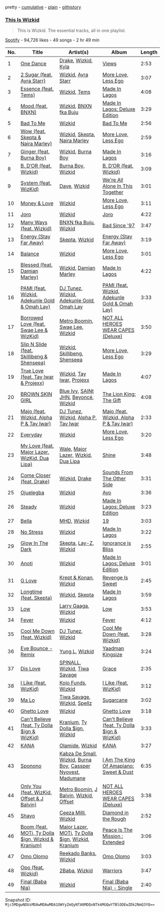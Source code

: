 pretty - [cumulative](/playlists/cumulative/37i9dQZF1DZ06evO21rV4I.md) - [plain](/playlists/plain/37i9dQZF1DZ06evO21rV4I) - [githistory](https://github.githistory.xyz/mackorone/spotify-playlist-archive/blob/main/playlists/plain/37i9dQZF1DZ06evO21rV4I)

### [This Is Wizkid](https://open.spotify.com/playlist/37i9dQZF1DZ06evO21rV4I)

> This is Wizkid\. The essential tracks, all in one playlist.

[Spotify](https://open.spotify.com/user/spotify) - 94,726 likes - 49 songs - 2 hr 49 min

| No. | Title | Artist(s) | Album | Length |
|---|---|---|---|---|
| 1 | [One Dance](https://open.spotify.com/track/1zi7xx7UVEFkmKfv06H8x0) | [Drake](https://open.spotify.com/artist/3TVXtAsR1Inumwj472S9r4), [Wizkid](https://open.spotify.com/artist/3tVQdUvClmAT7URs9V3rsp), [Kyla](https://open.spotify.com/artist/77DAFfvm3O9zT5dIoG0eIO) | [Views](https://open.spotify.com/album/40GMAhriYJRO1rsY4YdrZb) | 2:53 |
| 2 | [2 Sugar \(feat\. Ayra Starr\)](https://open.spotify.com/track/1DA2ADZs6O28y2rmdmpekw) | [Wizkid](https://open.spotify.com/artist/3tVQdUvClmAT7URs9V3rsp), [Ayra Starr](https://open.spotify.com/artist/3ZpEKRjHaHANcpk10u6Ntq) | [More Love, Less Ego](https://open.spotify.com/album/73rKiFhHZatrwJL0B1F6hY) | 3:07 |
| 3 | [Essence \(feat\. Tems\)](https://open.spotify.com/track/5FG7Tl93LdH117jEKYl3Cm) | [Wizkid](https://open.spotify.com/artist/3tVQdUvClmAT7URs9V3rsp), [Tems](https://open.spotify.com/artist/687cZJR45JO7jhk1LHIbgq) | [Made In Lagos](https://open.spotify.com/album/6HpMdN52TfJAwVbmkrFeBN) | 4:08 |
| 4 | [Mood \(feat\. BNXN\)](https://open.spotify.com/track/6jdTkoEaer7XNGSblczoSu) | [Wizkid](https://open.spotify.com/artist/3tVQdUvClmAT7URs9V3rsp), [BNXN fka Buju](https://open.spotify.com/artist/3zaDigUwjHvjOkSn0NDf9x) | [Made In Lagos: Deluxe Edition](https://open.spotify.com/album/6bCs4XCCkm9cTwlswlu0VD) | 3:29 |
| 5 | [Bad To Me](https://open.spotify.com/track/2pUlBBWq8R10ylbBvZJV9j) | [Wizkid](https://open.spotify.com/artist/3tVQdUvClmAT7URs9V3rsp) | [Bad To Me](https://open.spotify.com/album/15hz0gTEdD5H9taOgDdrfJ) | 2:56 |
| 6 | [Wow \(feat\. Skepta & Naira Marley\)](https://open.spotify.com/track/0Z5HVNSXGXHf7MDb0zJHVW) | [Wizkid](https://open.spotify.com/artist/3tVQdUvClmAT7URs9V3rsp), [Skepta](https://open.spotify.com/artist/2p1fiYHYiXz9qi0JJyxBzN), [Naira Marley](https://open.spotify.com/artist/5DfaMudUwkoz6TAPYifqkJ) | [More Love, Less Ego](https://open.spotify.com/album/73rKiFhHZatrwJL0B1F6hY) | 2:59 |
| 7 | [Ginger \(feat\. Burna Boy\)](https://open.spotify.com/track/51mLQ3w7yR7vjdSTFLWaY5) | [Wizkid](https://open.spotify.com/artist/3tVQdUvClmAT7URs9V3rsp), [Burna Boy](https://open.spotify.com/artist/3wcj11K77LjEY1PkEazffa) | [Made In Lagos](https://open.spotify.com/album/6HpMdN52TfJAwVbmkrFeBN) | 3:16 |
| 8 | [B\. D’OR \(feat\. Wizkid\)](https://open.spotify.com/track/3ketN3dth18vSJ1T3HIztN) | [Burna Boy](https://open.spotify.com/artist/3wcj11K77LjEY1PkEazffa), [Wizkid](https://open.spotify.com/artist/3tVQdUvClmAT7URs9V3rsp) | [B\. D’OR \(feat\. Wizkid\)](https://open.spotify.com/album/2Nwv16YY4xo8Jm4TVm54i9) | 3:09 |
| 9 | [System \(feat\. WizKid\)](https://open.spotify.com/track/5gOtq0sKU24ZF8hnXlSp1V) | [Dave](https://open.spotify.com/artist/6Ip8FS7vWT1uKkJSweANQK), [Wizkid](https://open.spotify.com/artist/3tVQdUvClmAT7URs9V3rsp) | [We're All Alone In This Together](https://open.spotify.com/album/6HwzIlrCDq3WF9vMq8meqG) | 3:01 |
| 10 | [Money & Love](https://open.spotify.com/track/213Ymlnss7DUsqG7Ut1HW0) | [Wizkid](https://open.spotify.com/artist/3tVQdUvClmAT7URs9V3rsp) | [More Love, Less Ego](https://open.spotify.com/album/73rKiFhHZatrwJL0B1F6hY) | 3:11 |
| 11 | [Joro](https://open.spotify.com/track/3Yt1ovsh3v3VEzRuhI1TL5) | [Wizkid](https://open.spotify.com/artist/3tVQdUvClmAT7URs9V3rsp) | [Joro](https://open.spotify.com/album/1Mj4mLvCC9P4b167keUsRh) | 4:22 |
| 12 | [Many Ways \(feat\. Wizkid\)](https://open.spotify.com/track/0lWW0X74IvjNlgY5glykvY) | [BNXN fka Buju](https://open.spotify.com/artist/3zaDigUwjHvjOkSn0NDf9x), [Wizkid](https://open.spotify.com/artist/3tVQdUvClmAT7URs9V3rsp) | [Bad Since '97](https://open.spotify.com/album/0Uf8CLgcWoLrYwmBcp0pio) | 3:47 |
| 13 | [Energy \(Stay Far Away\)](https://open.spotify.com/track/11RIJRbBfyLlJut96itSFd) | [Skepta](https://open.spotify.com/artist/2p1fiYHYiXz9qi0JJyxBzN), [Wizkid](https://open.spotify.com/artist/3tVQdUvClmAT7URs9V3rsp) | [Energy \(Stay Far Away\)](https://open.spotify.com/album/6c2FMAZeFKi8pui6dlZqXB) | 3:19 |
| 14 | [Balance](https://open.spotify.com/track/0sHyVWNc3nfxAYOTOwOlPx) | [Wizkid](https://open.spotify.com/artist/3tVQdUvClmAT7URs9V3rsp) | [More Love, Less Ego](https://open.spotify.com/album/73rKiFhHZatrwJL0B1F6hY) | 3:01 |
| 15 | [Blessed \(feat\. Damian Marley\)](https://open.spotify.com/track/3QO1m6i0nsrp8aOnapvbkx) | [Wizkid](https://open.spotify.com/artist/3tVQdUvClmAT7URs9V3rsp), [Damian Marley](https://open.spotify.com/artist/3QJzdZJYIAcoET1GcfpNGi) | [Made In Lagos](https://open.spotify.com/album/6HpMdN52TfJAwVbmkrFeBN) | 4:22 |
| 16 | [PAMI \(feat\. Wizkid, Adekunle Gold & Omah Lay\)](https://open.spotify.com/track/6iC4xfqow6iAsRhPh5IrWz) | [DJ Tunez](https://open.spotify.com/artist/64oW4P0vsDhlorOxZKQi6a), [Wizkid](https://open.spotify.com/artist/3tVQdUvClmAT7URs9V3rsp), [Adekunle Gold](https://open.spotify.com/artist/2IK173RXLiCSQ8fhDlAb3s), [Omah Lay](https://open.spotify.com/artist/5yOvAmpIR7hVxiS6Ls5DPO) | [PAMI \(feat\. Wizkid, Adekunle Gold & Omah Lay\)](https://open.spotify.com/album/6OTNestAuAxK7wytwRiq9q) | 3:33 |
| 17 | [Borrowed Love \(feat\. Swae Lee & WizKid\)](https://open.spotify.com/track/0NA5xAtDra50d0Lfs2uvoh) | [Metro Boomin](https://open.spotify.com/artist/0iEtIxbK0KxaSlF7G42ZOp), [Swae Lee](https://open.spotify.com/artist/1zNqQNIdeOUZHb8zbZRFMX), [Wizkid](https://open.spotify.com/artist/3tVQdUvClmAT7URs9V3rsp) | [NOT ALL HEROES WEAR CAPES \(Deluxe\)](https://open.spotify.com/album/3IO8IPjwXuzPJnoaqkwYrj) | 3:50 |
| 18 | [Slip N Slide \(feat\. Skillibeng & Shenseea\)](https://open.spotify.com/track/1w5cQpiBrPmwcIgRrz1Jcc) | [Wizkid](https://open.spotify.com/artist/3tVQdUvClmAT7URs9V3rsp), [Skillibeng](https://open.spotify.com/artist/5FkUhnHQ0KC63549LHHtst), [Shenseea](https://open.spotify.com/artist/1OFOShsIbhy1l5x73yuVyB) | [More Love, Less Ego](https://open.spotify.com/album/73rKiFhHZatrwJL0B1F6hY) | 3:29 |
| 19 | [True Love \(feat\. Tay Iwar & Projexx\)](https://open.spotify.com/track/4204hwPYuToiuSunPFUoML) | [Wizkid](https://open.spotify.com/artist/3tVQdUvClmAT7URs9V3rsp), [Tay Iwar](https://open.spotify.com/artist/0iqznAW9pzZ7KOjx8aCMWo), [Projexx](https://open.spotify.com/artist/2DFzMI8SSWPYBBSxVF7b2N) | [Made In Lagos](https://open.spotify.com/album/6HpMdN52TfJAwVbmkrFeBN) | 4:07 |
| 20 | [BROWN SKIN GIRL](https://open.spotify.com/track/0B3FovCVaGKS5w1FTidEUP) | [Blue Ivy](https://open.spotify.com/artist/3XV0lFzNs8BCTwhJTcMiBr), [SAINt JHN](https://open.spotify.com/artist/0H39MdGGX6dbnnQPt6NQkZ), [Beyoncé](https://open.spotify.com/artist/6vWDO969PvNqNYHIOW5v0m), [Wizkid](https://open.spotify.com/artist/3tVQdUvClmAT7URs9V3rsp) | [The Lion King: The Gift](https://open.spotify.com/album/552zi1M53PQAX5OH4FIdTx) | 4:08 |
| 21 | [Majo \(feat\. Wizkid, Alpha P & Tay Iwar\)](https://open.spotify.com/track/0KLY7SCQuVA4Hk1nzk61p4) | [DJ Tunez](https://open.spotify.com/artist/64oW4P0vsDhlorOxZKQi6a), [Wizkid](https://open.spotify.com/artist/3tVQdUvClmAT7URs9V3rsp), [Alpha P](https://open.spotify.com/artist/3dUPwMGYAsymFv80wkqEKl), [Tay Iwar](https://open.spotify.com/artist/0iqznAW9pzZ7KOjx8aCMWo) | [Majo \(feat\. Wizkid, Alpha P & Tay Iwar\)](https://open.spotify.com/album/3Rz3SAnhOnXaf2llHOBDCo) | 2:33 |
| 22 | [Everyday](https://open.spotify.com/track/5xFQlD4ITOWjZdHXjNghbX) | [Wizkid](https://open.spotify.com/artist/3tVQdUvClmAT7URs9V3rsp) | [More Love, Less Ego](https://open.spotify.com/album/73rKiFhHZatrwJL0B1F6hY) | 3:20 |
| 23 | [My Love \(feat\. Major Lazer, WizKid, Dua Lipa\)](https://open.spotify.com/track/7rfiXyFb5M9BqdkvKvVEiB) | [Wale](https://open.spotify.com/artist/67nwj3Y5sZQLl72VNUHEYE), [Major Lazer](https://open.spotify.com/artist/738wLrAtLtCtFOLvQBXOXp), [Wizkid](https://open.spotify.com/artist/3tVQdUvClmAT7URs9V3rsp), [Dua Lipa](https://open.spotify.com/artist/6M2wZ9GZgrQXHCFfjv46we) | [Shine](https://open.spotify.com/album/3X1Ljgkvf2cLwi8mMjhvKy) | 3:48 |
| 24 | [Come Closer \(feat\. Drake\)](https://open.spotify.com/track/2zYs4BonN2ydkbrRk333SN) | [Wizkid](https://open.spotify.com/artist/3tVQdUvClmAT7URs9V3rsp), [Drake](https://open.spotify.com/artist/3TVXtAsR1Inumwj472S9r4) | [Sounds From The Other Side](https://open.spotify.com/album/2yUhcn7kF408KjNVuMwV2P) | 3:31 |
| 25 | [Ojuelegba](https://open.spotify.com/track/1AtBzcUzKLh4BGwXhFA9K6) | [Wizkid](https://open.spotify.com/artist/3tVQdUvClmAT7URs9V3rsp) | [Ayo](https://open.spotify.com/album/3K4CaKaEcLuJkJZ3lATzrq) | 3:36 |
| 26 | [Steady](https://open.spotify.com/track/6mAdcIFP25eb37HjkzglSh) | [Wizkid](https://open.spotify.com/artist/3tVQdUvClmAT7URs9V3rsp) | [Made In Lagos: Deluxe Edition](https://open.spotify.com/album/6bCs4XCCkm9cTwlswlu0VD) | 3:23 |
| 27 | [Bella](https://open.spotify.com/track/0O4XHiuVt3dBaOzSI49BtF) | [MHD](https://open.spotify.com/artist/4WnAHZz1pgl8hus8hidIRV), [Wizkid](https://open.spotify.com/artist/3tVQdUvClmAT7URs9V3rsp) | [19](https://open.spotify.com/album/2RyStD6P60MtZWqq23c1xw) | 3:03 |
| 28 | [No Stress](https://open.spotify.com/track/5C3vZiMOn2KHMbNQOhL6oQ) | [Wizkid](https://open.spotify.com/artist/3tVQdUvClmAT7URs9V3rsp) | [Made In Lagos](https://open.spotify.com/album/6HpMdN52TfJAwVbmkrFeBN) | 3:22 |
| 29 | [Glow In The Dark](https://open.spotify.com/track/0kmxWw7KjktV4V1ZpbOeru) | [Skepta](https://open.spotify.com/artist/2p1fiYHYiXz9qi0JJyxBzN), [Lay\-Z](https://open.spotify.com/artist/0wjb0t7aYMuIwyuXnPOilh), [Wizkid](https://open.spotify.com/artist/3tVQdUvClmAT7URs9V3rsp) | [Ignorance is Bliss](https://open.spotify.com/album/22zpCX6Nb9ppOVklalvGec) | 2:55 |
| 30 | [Anoti](https://open.spotify.com/track/60lUecrFeE2t6QMJ1Nmsve) | [Wizkid](https://open.spotify.com/artist/3tVQdUvClmAT7URs9V3rsp) | [Made In Lagos: Deluxe Edition](https://open.spotify.com/album/6bCs4XCCkm9cTwlswlu0VD) | 3:01 |
| 31 | [G Love](https://open.spotify.com/track/2uuAE79hwuYDzEI20wDRpy) | [Krept & Konan](https://open.spotify.com/artist/31lnFZEM6ysvjOx59VyxRE), [Wizkid](https://open.spotify.com/artist/3tVQdUvClmAT7URs9V3rsp) | [Revenge Is Sweet](https://open.spotify.com/album/352aXyfcekSqY1ZvC0jrBe) | 2:45 |
| 32 | [Longtime \(feat\. Skepta\)](https://open.spotify.com/track/1JiR4RJaZlbZ5b3HG8jkeL) | [Wizkid](https://open.spotify.com/artist/3tVQdUvClmAT7URs9V3rsp), [Skepta](https://open.spotify.com/artist/2p1fiYHYiXz9qi0JJyxBzN) | [Made In Lagos](https://open.spotify.com/album/6HpMdN52TfJAwVbmkrFeBN) | 3:59 |
| 33 | [Low](https://open.spotify.com/track/4GW2SIyvB5fy8xtK1eO8PS) | [Larry Gaaga](https://open.spotify.com/artist/62s0EsXQNJEwy8fKZ386VU), [Wizkid](https://open.spotify.com/artist/3tVQdUvClmAT7URs9V3rsp) | [Low](https://open.spotify.com/album/5ml5qP7IbT2FDujhSNpSRT) | 3:53 |
| 34 | [Fever](https://open.spotify.com/track/5mN3xSyvCmFy1jkdA98IfS) | [Wizkid](https://open.spotify.com/artist/3tVQdUvClmAT7URs9V3rsp) | [Fever](https://open.spotify.com/album/5KBalcanPNHMGSNkyE7HG2) | 4:12 |
| 35 | [Cool Me Down \(feat\. Wizkid\)](https://open.spotify.com/track/5EVEYkrTzqm3Q4ZVXXL02n) | [DJ Tunez](https://open.spotify.com/artist/64oW4P0vsDhlorOxZKQi6a), [Wizkid](https://open.spotify.com/artist/3tVQdUvClmAT7URs9V3rsp) | [Cool Me Down \(feat\. Wizkid\)](https://open.spotify.com/album/1fJOTO0iW1rGmQDb9wcrkM) | 3:28 |
| 36 | [Eve Bounce \- Remix](https://open.spotify.com/track/4WivCZ8PeXzDPuoPHfNSaq) | [Yung L](https://open.spotify.com/artist/5jW1p6bav4DYihIHewKBCq), [Wizkid](https://open.spotify.com/artist/3tVQdUvClmAT7URs9V3rsp) | [Yaadman Kingsize](https://open.spotify.com/album/4ZiTa0fzBxRjQYrhxZUjJA) | 3:24 |
| 37 | [Dis Love](https://open.spotify.com/track/4yF6ykrqb0iDtMjPtQMG8O) | [SPINALL](https://open.spotify.com/artist/2NtQA3PY9chI8l65ejZLTP), [Wizkid](https://open.spotify.com/artist/3tVQdUvClmAT7URs9V3rsp), [Tiwa Savage](https://open.spotify.com/artist/1hNaHKp2Za5YdOAG0WnRbc) | [Grace](https://open.spotify.com/album/5POlBPtjdKCxmJQBXw191I) | 2:35 |
| 38 | [I Like \(feat\. WizKid\)](https://open.spotify.com/track/5s7j77zpP6e9uz2Q1DU851) | [Kojo Funds](https://open.spotify.com/artist/2o9hRZ3xI27UQpHT61A4Mm), [Wizkid](https://open.spotify.com/artist/3tVQdUvClmAT7URs9V3rsp) | [I Like \(feat\. WizKid\)](https://open.spotify.com/album/7b57oWMZmdG8wjwjtRiKSO) | 3:12 |
| 39 | [Ma Lo](https://open.spotify.com/track/6U9jxxdQ6TNzjshIpwWMTf) | [Tiwa Savage](https://open.spotify.com/artist/1hNaHKp2Za5YdOAG0WnRbc), [Wizkid](https://open.spotify.com/artist/3tVQdUvClmAT7URs9V3rsp), [Spellz](https://open.spotify.com/artist/5fOppW3chS7Mz6MAoFaN7J) | [Sugarcane](https://open.spotify.com/album/15Sj69bAIyYGBLuh1UhZKo) | 3:02 |
| 40 | [Ghetto Love](https://open.spotify.com/track/4lzkcjVC7xT3HBIg2PjJ30) | [Wizkid](https://open.spotify.com/artist/3tVQdUvClmAT7URs9V3rsp) | [Ghetto Love](https://open.spotify.com/album/2HEw2wkLTBWlbk8lGSqnY2) | 3:18 |
| 41 | [Can't Believe \(feat\. Ty Dolla $ign & WizKid\)](https://open.spotify.com/track/10C1ZwdAwSEmMeYAFvuTtv) | [Kranium](https://open.spotify.com/artist/1LKo6ZA3RNvKtLa6zDu32S), [Ty Dolla $ign](https://open.spotify.com/artist/7c0XG5cIJTrrAgEC3ULPiq), [Wizkid](https://open.spotify.com/artist/3tVQdUvClmAT7URs9V3rsp) | [Can't Believe \(feat\. Ty Dolla $ign & WizKid\)](https://open.spotify.com/album/7fvnfIXtw00lgcCncIhoJv) | 3:33 |
| 42 | [KANA](https://open.spotify.com/track/3uTe5oVxtAO1cnsJm4uFCJ) | [Olamide](https://open.spotify.com/artist/4ovtyvs7j1jSmwhkBGHqSr), [Wizkid](https://open.spotify.com/artist/3tVQdUvClmAT7URs9V3rsp) | [KANA](https://open.spotify.com/album/7atwkbkL6GTv6w3ksI1BYC) | 3:27 |
| 43 | [Sponono](https://open.spotify.com/track/5T6wd1ScvJGSz17zMCugW0) | [Kabza De Small](https://open.spotify.com/artist/1bNjWBFWsAAzZSR59lRdpR), [Wizkid](https://open.spotify.com/artist/3tVQdUvClmAT7URs9V3rsp), [Burna Boy](https://open.spotify.com/artist/3wcj11K77LjEY1PkEazffa), [Cassper Nyovest](https://open.spotify.com/artist/18CJ8k3h2Rggioow01dlwP), [Madumane](https://open.spotify.com/artist/3kyJLSOihpXaaR1NBK42pd) | [I Am The King Of Amapiano: Sweet & Dust](https://open.spotify.com/album/5YiIm4cWzk8dDshWB179mE) | 6:35 |
| 44 | [Only You \(feat\. WizKid, Offset & J Balvin\)](https://open.spotify.com/track/3XFwOQU8wxXWl8Rxj3lrOi) | [Metro Boomin](https://open.spotify.com/artist/0iEtIxbK0KxaSlF7G42ZOp), [J Balvin](https://open.spotify.com/artist/1vyhD5VmyZ7KMfW5gqLgo5), [Wizkid](https://open.spotify.com/artist/3tVQdUvClmAT7URs9V3rsp), [Offset](https://open.spotify.com/artist/4DdkRBBYG6Yk9Ka8tdJ9BW) | [NOT ALL HEROES WEAR CAPES \(Deluxe\)](https://open.spotify.com/album/3IO8IPjwXuzPJnoaqkwYrj) | 3:38 |
| 45 | [Shayo](https://open.spotify.com/track/37KRtNYpPJ2tK6UcT8PGr0) | [Ceeza Milli](https://open.spotify.com/artist/11b21KVATwG7LgLPiD3a1A), [Wizkid](https://open.spotify.com/artist/3tVQdUvClmAT7URs9V3rsp) | [Diamond in the Rough](https://open.spotify.com/album/6t7hQNIVpEOG7Lpk5rJIYZ) | 2:52 |
| 46 | [Boom \(feat\. MOTi, Ty Dolla $ign, Wizkid & Kranium\)](https://open.spotify.com/track/6kBXZ8j8IuJeRjb6kV6fol) | [Major Lazer](https://open.spotify.com/artist/738wLrAtLtCtFOLvQBXOXp), [MOTi](https://open.spotify.com/artist/1vo8zHmO1KzkuU9Xxh6J7W), [Ty Dolla $ign](https://open.spotify.com/artist/7c0XG5cIJTrrAgEC3ULPiq), [Wizkid](https://open.spotify.com/artist/3tVQdUvClmAT7URs9V3rsp), [Kranium](https://open.spotify.com/artist/1LKo6ZA3RNvKtLa6zDu32S) | [Peace Is The Mission : Extended](https://open.spotify.com/album/2U0b5MfkMUgzdvRUI69mya) | 3:06 |
| 47 | [Omo Olomo](https://open.spotify.com/track/52dfPXnhw6T9PJZ839w169) | [Reekado Banks](https://open.spotify.com/artist/3bxZkzk0PLHcetO9o4oxXn), [Wizkid](https://open.spotify.com/artist/3tVQdUvClmAT7URs9V3rsp) | [Omo Olomo](https://open.spotify.com/album/6EQxI2JlN9WV4hXWCbdhfl) | 3:03 |
| 48 | [Opo \(feat\. Wizkid\)](https://open.spotify.com/track/1aPT4OyFWsqPp004pH2DuY) | [2Baba](https://open.spotify.com/artist/2n4DcAtRMvfyRX3ljeC8Kp), [Wizkid](https://open.spotify.com/artist/3tVQdUvClmAT7URs9V3rsp) | [Warriors](https://open.spotify.com/album/5NqcaCfak06QPIY7gXFnsK) | 3:47 |
| 49 | [Final \(Baba Nla\)](https://open.spotify.com/track/5bPpNuK3qgt1UbI18QEUYx) | [Wizkid](https://open.spotify.com/artist/3tVQdUvClmAT7URs9V3rsp) | [Final \(Baba Nla\) \- Single](https://open.spotify.com/album/3PhMIu5CI6S79XdmXzou4t) | 2:40 |

Snapshot ID: `Mjc5MDgwNDUsMDAwMDAwMDA1OWYyZmQyNTA0MDQxNTk4MGQwYTBlODEwZDk2NmQ3YQ==`
